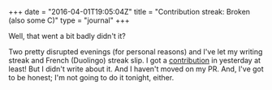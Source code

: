 +++
date = "2016-04-01T19:05:04Z"
title = "Contribution streak: Broken (also some C)"
type = "journal"
+++

Well, that went a bit badly didn't it?

Two pretty disrupted evenings (for personal reasons) and I've let my writing
streak and French (Duolingo) streak slip. I got a [contribution][c] in
yesterday at least! But I didn't write about it. And I haven't moved on my PR.
And, I've got to be honest; I'm not going to do it tonight, either.

[c]: https://github.com/firehol/netdata/pull/96
